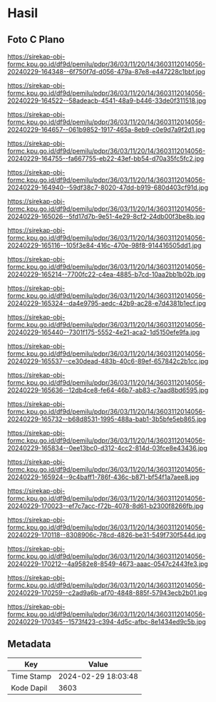 # Hasil

## Foto C Plano

https://sirekap-obj-formc.kpu.go.id/df9d/pemilu/pdpr/36/03/11/20/14/3603112014056-20240229-164348--6f750f7d-d056-479a-87e8-e447228c1bbf.jpg

https://sirekap-obj-formc.kpu.go.id/df9d/pemilu/pdpr/36/03/11/20/14/3603112014056-20240229-164522--58adeacb-4541-48a9-b446-33de0f311518.jpg

https://sirekap-obj-formc.kpu.go.id/df9d/pemilu/pdpr/36/03/11/20/14/3603112014056-20240229-164657--061b9852-1917-465a-8eb9-c0e9d7a9f2d1.jpg

https://sirekap-obj-formc.kpu.go.id/df9d/pemilu/pdpr/36/03/11/20/14/3603112014056-20240229-164755--fa667755-eb22-43ef-bb54-d70a35fc5fc2.jpg

https://sirekap-obj-formc.kpu.go.id/df9d/pemilu/pdpr/36/03/11/20/14/3603112014056-20240229-164940--59df38c7-8020-47dd-b919-680d403cf91d.jpg

https://sirekap-obj-formc.kpu.go.id/df9d/pemilu/pdpr/36/03/11/20/14/3603112014056-20240229-165026--5fd17d7b-9e51-4e29-8cf2-24db00f3be8b.jpg

https://sirekap-obj-formc.kpu.go.id/df9d/pemilu/pdpr/36/03/11/20/14/3603112014056-20240229-165116--105f3e84-416c-470e-98f8-914416505dd1.jpg

https://sirekap-obj-formc.kpu.go.id/df9d/pemilu/pdpr/36/03/11/20/14/3603112014056-20240229-165214--7700fc22-c4ea-4885-b7cd-10aa2bb1b02b.jpg

https://sirekap-obj-formc.kpu.go.id/df9d/pemilu/pdpr/36/03/11/20/14/3603112014056-20240229-165324--da4e9795-aedc-42b9-ac28-e7d4381b1ecf.jpg

https://sirekap-obj-formc.kpu.go.id/df9d/pemilu/pdpr/36/03/11/20/14/3603112014056-20240229-165440--7301f175-5552-4e21-aca2-1d5150efe9fa.jpg

https://sirekap-obj-formc.kpu.go.id/df9d/pemilu/pdpr/36/03/11/20/14/3603112014056-20240229-165537--ce30dead-483b-40c6-89ef-657842c2b1cc.jpg

https://sirekap-obj-formc.kpu.go.id/df9d/pemilu/pdpr/36/03/11/20/14/3603112014056-20240229-165636--12db4ce8-fe64-46b7-ab83-c7aad8bd6595.jpg

https://sirekap-obj-formc.kpu.go.id/df9d/pemilu/pdpr/36/03/11/20/14/3603112014056-20240229-165732--b68d8531-1995-488a-bab1-3b5bfe5eb865.jpg

https://sirekap-obj-formc.kpu.go.id/df9d/pemilu/pdpr/36/03/11/20/14/3603112014056-20240229-165834--0ee13bc0-d312-4cc2-814d-03fce8e43436.jpg

https://sirekap-obj-formc.kpu.go.id/df9d/pemilu/pdpr/36/03/11/20/14/3603112014056-20240229-165924--9c4baff1-786f-436c-b871-bf54f1a7aee8.jpg

https://sirekap-obj-formc.kpu.go.id/df9d/pemilu/pdpr/36/03/11/20/14/3603112014056-20240229-170023--ef7c7acc-f72b-4078-8d61-b2300f8266fb.jpg

https://sirekap-obj-formc.kpu.go.id/df9d/pemilu/pdpr/36/03/11/20/14/3603112014056-20240229-170118--8308906c-78cd-4826-be31-549f730f544d.jpg

https://sirekap-obj-formc.kpu.go.id/df9d/pemilu/pdpr/36/03/11/20/14/3603112014056-20240229-170212--4a9582e8-8549-4673-aaac-0547c2443fe3.jpg

https://sirekap-obj-formc.kpu.go.id/df9d/pemilu/pdpr/36/03/11/20/14/3603112014056-20240229-170259--c2ad9a6b-af70-4848-885f-57943ecb2b01.jpg

https://sirekap-obj-formc.kpu.go.id/df9d/pemilu/pdpr/36/03/11/20/14/3603112014056-20240229-170345--1573f423-c394-4d5c-afbc-8e1434ed9c5b.jpg


## Metadata

| Key        | Value               |
| ---------- | ------------------- |
| Time Stamp | 2024-02-29 18:03:48 |
| Kode Dapil | 3603                |



